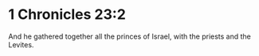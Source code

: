 # 1 Chronicles 23:2

And he gathered together all the princes of Israel, with the priests and the Levites.